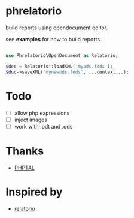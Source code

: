 # phrelatorio

build reports using opendocument editor.

see **examples** for how to build reports.

~~~php

use Phrelatorio\OpenDocument as Relatorio;

$doc = Relatorio::loadXML('myods.fods');
$doc->saveXML('mynewods.fods', ...context...);

~~~

# Todo

- [ ] allow php expressions
- [ ] inject images
- [ ] work with .odt and .ods

# Thanks

* [PHPTAL](https://phptal.org/)

# Inspired by

* [relatorio](https://hg.tryton.org/relatorio/file/tip/README)
